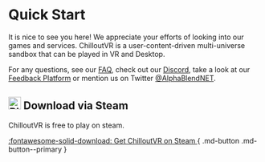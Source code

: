 # Quick Start
It is nice to see you here! We appreciate your efforts of looking into our games and services. ChilloutVR is a user-content-driven multi-universe sandbox that can be played in VR and Desktop.

For any questions, see our [FAQ](../faq/index.md), check out our [Discord](https://discord.gg/ChilloutVR), take a look at our [Feedback Platform](https://github.com/ChilloutVR-Team/ChilloutVR/issues) or mention us on Twitter [@AlphaBlendNET](https://twitter.com/AlphaBlendNET).

## <img src="/assets/svg/steam.svg" alt="Play ChilloutVR on Steam" style="width: 25px; height: 25px;"> Download via Steam
ChilloutVR is free to play on steam.

[ :fontawesome-solid-download: Get ChilloutVR on Steam ](https://store.steampowered.com/app/661130/ChilloutVR/){ .md-button .md-button--primary }
